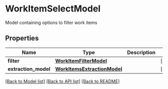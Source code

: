 # WorkItemSelectModel

Model containing options to filter work items

## Properties
Name | Type | Description | Notes
------------ | ------------- | ------------- | -------------
**filter** | [**WorkItemFilterModel**](WorkItemFilterModel.md) |  | [optional] 
**extraction_model** | [**WorkItemsExtractionModel**](WorkItemsExtractionModel.md) |  | [optional] 

[[Back to Model list]](../README.md#documentation-for-models) [[Back to API list]](../README.md#documentation-for-api-endpoints) [[Back to README]](../README.md)


